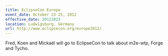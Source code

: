 ```yaml
---
title: EclipseCon Europe
event_date: October 23-25, 2012
effective_date: 20121023
location: Ludwigsburg, Germany
url: http://www.eclipsecon.org/europe2012/
---
```

Fred, Koen and Mickaël will go to EclipseCon to talk about m2e-wtp, Forge and Tycho. 